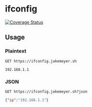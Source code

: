 # ifconfig

[![Coverage Status](https://coveralls.io/repos/github/jakewmeyer/ifconfig/badge.svg?branch=master)](https://coveralls.io/github/jakewmeyer/ifconfig?branch=master)

## Usage

### Plaintext

```http
GET https://ifconfig.jakemeyer.sh
```

```text
192.168.1.1
```

### JSON

```http
GET https://ifconfig.jakemeyer.sh?json
```

```json
{"ip":"192.168.1.1"}
```
